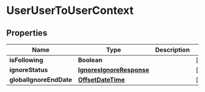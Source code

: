 
# UserUserToUserContext

## Properties
Name | Type | Description | Notes
------------ | ------------- | ------------- | -------------
**isFollowing** | **Boolean** |  |  [optional]
**ignoreStatus** | [**IgnoresIgnoreResponse**](IgnoresIgnoreResponse.md) |  |  [optional]
**globalIgnoreEndDate** | [**OffsetDateTime**](OffsetDateTime.md) |  |  [optional]



